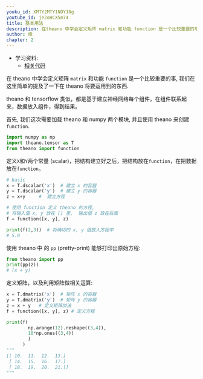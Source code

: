 ```yaml
---
youku_id: XMTY2MTY1NDY1Ng
youtube_id: je2oHCX5m74
title: 基本用法
description: 在theano 中学会定义矩阵 matrix 和功能 function 是一个比较重要的事, 我们在这里简单的提及了一下在 theano 将要运用到的东西.  
author: 缘
chapter: 2
---
```

* 学习资料:
  * [相关代码](https://github.com/MorvanZhou/tutorials/blob/master/theanoTUT/theano4_basic_usage.py)
  
在 theano 中学会定义矩阵 `matrix` 和功能 `function` 是一个比较重要的事, 我们在这里简单的提及了一下在 theano 将要运用到的东西.  

theano 和 tensorflow 类似，都是基于建立神经网络每个组件，在组件联系起来，数据放入组件，得到结果。

首先, 我们这次需要加载 theano 和 numpy 两个模块, 并且使用 theano 来创建 `function`.

```python
import numpy as np
import theano.tensor as T
from theano import function
```

定义`X`和`Y`两个常量 (scalar)，把结构建立好之后，把结构放在`function`，在把数据放在`function`。

```python
# basic
x = T.dscalar('x')  # 建立 x 的容器
y = T.dscalar('y')  # 建立 y 的容器
z = x+y     #  建立方程

# 使用 function 定义 theano 的方程, 
# 将输入值 x, y 放在 [] 里,  输出值 z 放在后面
f = function([x, y], z)  

print(f(2,3))  # 将确切的 x, y 值放入方程中
# 5.0
```

使用 theano 中 的 `pp` (pretty-print) 能够打印出原始方程:

```python
from theano import pp
print(pp(z)) 
# (x + y)
```

定义矩阵，以及利用矩阵做相关运算:

```python
x = T.dmatrix('x')  # 矩阵 x 的容器
y = T.dmatrix('y')  # 矩阵 y 的容器
z = x + y   # 定义矩阵加法
f = function([x, y], z) # 定义方程

print(f(
        np.arange(12).reshape((3,4)), 
        10*np.ones((3,4))
        )
      )
"""
[[ 10.  11.  12.  13.]
 [ 14.  15.  16.  17.]
 [ 18.  19.  20.  21.]]
"""
```
